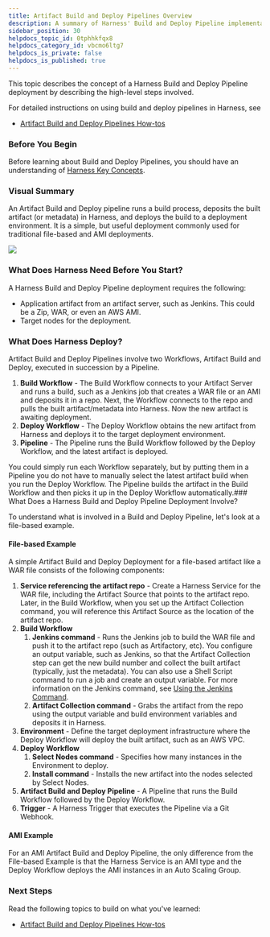 ```yaml
---
title: Artifact Build and Deploy Pipelines Overview
description: A summary of Harness' Build and Deploy Pipeline implementation.
sidebar_position: 30
helpdocs_topic_id: 0tphhkfqx8
helpdocs_category_id: vbcmo6ltg7
helpdocs_is_private: false
helpdocs_is_published: true
---
```


This topic describes the concept of a Harness Build and Deploy Pipeline deployment by describing the high-level steps involved.

For detailed instructions on using build and deploy pipelines in Harness, see

* [Artifact Build and Deploy Pipelines How-tos](https://docs.harness.io/category/cicd-artifact-build-and-deploy-pipelines)

### Before You Begin

Before learning about Build and Deploy Pipelines, you should have an understanding of [Harness Key Concepts](../../../starthere-firstgen/harness-key-concepts.md).

### Visual Summary

An Artifact Build and Deploy pipeline runs a build process, deposits the built artifact (or metadata) in Harness, and deploys the build to a deployment environment. It is a simple, but useful deployment commonly used for traditional file-based and AMI deployments.

![](./static/artifact-build-and-deploy-pipelines-overview-35.png)

### What Does Harness Need Before You Start?

A Harness Build and Deploy Pipeline deployment requires the following:

* Application artifact from an artifact server, such as Jenkins. This could be a Zip, WAR, or even an AWS AMI.
* Target nodes for the deployment.

### What Does Harness Deploy?

Artifact Build and Deploy Pipelines involve two Workflows, Artifact Build and Deploy, executed in succession by a Pipeline. 

1. **Build Workflow** - The Build Workflow connects to your Artifact Server and runs a build, such as a Jenkins job that creates a WAR file or an AMI and deposits it in a repo. Next, the Workflow connects to the repo and pulls the built artifact/metadata into Harness. Now the new artifact is awaiting deployment.
2. **Deploy Workflow** - The Deploy Workflow obtains the new artifact from Harness and deploys it to the target deployment environment.
3. **Pipeline** - The Pipeline runs the Build Workflow followed by the Deploy Workflow, and the latest artifact is deployed.

You could simply run each Workflow separately, but by putting them in a Pipeline you do not have to manually select the latest artifact build when you run the Deploy Workflow. The Pipeline builds the artifact in the Build Workflow and then picks it up in the Deploy Workflow automatically.### What Does a Harness Build and Deploy Pipeline Deployment Involve?

To understand what is involved in a Build and Deploy Pipeline, let's look at a file-based example.

#### File-based Example

A simple Artifact Build and Deploy Deployment for a file-based artifact like a WAR file consists of the following components:

1. **Service referencing the artifact repo** - Create a Harness Service for the WAR file, including the Artifact Source that points to the artifact repo. Later, in the Build Workflow, when you set up the Artifact Collection command, you will reference this Artifact Source as the location of the artifact repo.
2. **Build Workflow**
	1. **Jenkins command** - Runs the Jenkins job to build the WAR file and push it to the artifact repo (such as Artifactory, etc). You configure an output variable, such as Jenkins, so that the Artifact Collection step can get the new build number and collect the built artifact (typically, just the metadata). You can also use a Shell Script command to run a job and create an output variable. For more information on the Jenkins command, see [Using the Jenkins Command](../../model-cd-pipeline/workflows/using-the-jenkins-command.md).
	2. **Artifact Collection command** - Grabs the artifact from the repo using the output variable and build environment variables and deposits it in Harness.
3. **Environment** - Define the target deployment infrastructure where the Deploy Workflow will deploy the built artifact, such as an AWS VPC.
4. **Deploy Workflow**
	1. **Select Nodes command** - Specifies how many instances in the Environment to deploy.
	2. **Install command** - Installs the new artifact into the nodes selected by Select Nodes.
5. **Artifact Build and Deploy Pipeline** - A Pipeline that runs the Build Workflow followed by the Deploy Workflow.
6. **Trigger** - A Harness Trigger that executes the Pipeline via a Git Webhook.

#### AMI Example

For an AMI Artifact Build and Deploy Pipeline, the only difference from the File-based Example is that the Harness Service is an AMI type and the Deploy Workflow deploys the AMI instances in an Auto Scaling Group.

### Next Steps

Read the following topics to build on what you've learned:

* [Artifact Build and Deploy Pipelines How-tos](https://docs.harness.io/category/cicd-artifact-build-and-deploy-pipelines)

